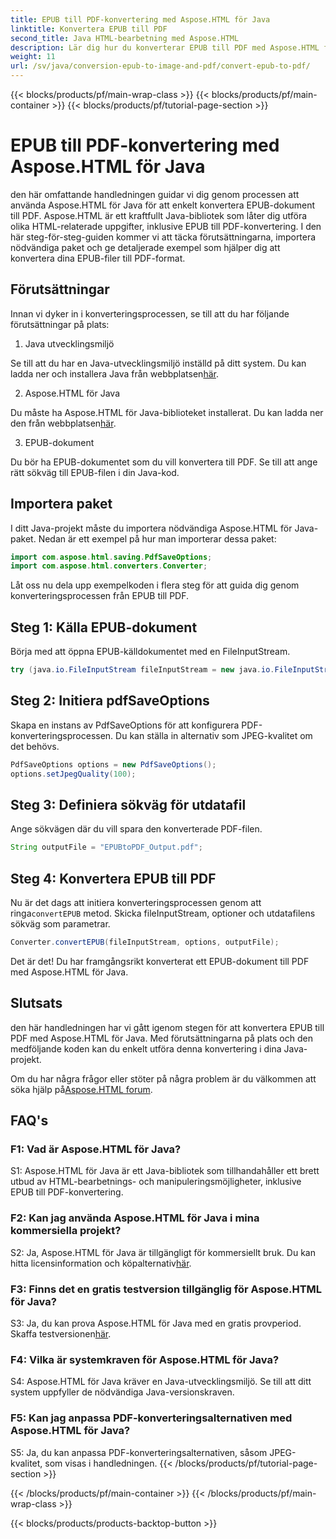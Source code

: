 ```yaml
---
title: EPUB till PDF-konvertering med Aspose.HTML för Java
linktitle: Konvertera EPUB till PDF
second_title: Java HTML-bearbetning med Aspose.HTML
description: Lär dig hur du konverterar EPUB till PDF med Aspose.HTML för Java. Den här steg-för-steg-guiden täcker förutsättningar, paketimport och kodexempel. Kom igång med konvertering från EPUB till PDF.
weight: 11
url: /sv/java/conversion-epub-to-image-and-pdf/convert-epub-to-pdf/
---
```


{{< blocks/products/pf/main-wrap-class >}}
{{< blocks/products/pf/main-container >}}
{{< blocks/products/pf/tutorial-page-section >}}

# EPUB till PDF-konvertering med Aspose.HTML för Java

den här omfattande handledningen guidar vi dig genom processen att använda Aspose.HTML för Java för att enkelt konvertera EPUB-dokument till PDF. Aspose.HTML är ett kraftfullt Java-bibliotek som låter dig utföra olika HTML-relaterade uppgifter, inklusive EPUB till PDF-konvertering. I den här steg-för-steg-guiden kommer vi att täcka förutsättningarna, importera nödvändiga paket och ge detaljerade exempel som hjälper dig att konvertera dina EPUB-filer till PDF-format.

## Förutsättningar

Innan vi dyker in i konverteringsprocessen, se till att du har följande förutsättningar på plats:

1. Java utvecklingsmiljö

 Se till att du har en Java-utvecklingsmiljö inställd på ditt system. Du kan ladda ner och installera Java från webbplatsen[här](https://www.oracle.com/java/).

2. Aspose.HTML för Java

 Du måste ha Aspose.HTML för Java-biblioteket installerat. Du kan ladda ner den från webbplatsen[här](https://releases.aspose.com/html/java/).

3. EPUB-dokument

Du bör ha EPUB-dokumentet som du vill konvertera till PDF. Se till att ange rätt sökväg till EPUB-filen i din Java-kod.

## Importera paket

I ditt Java-projekt måste du importera nödvändiga Aspose.HTML för Java-paket. Nedan är ett exempel på hur man importerar dessa paket:

```java
import com.aspose.html.saving.PdfSaveOptions;
import com.aspose.html.converters.Converter;
```

Låt oss nu dela upp exempelkoden i flera steg för att guida dig genom konverteringsprocessen från EPUB till PDF.

## Steg 1: Källa EPUB-dokument

Börja med att öppna EPUB-källdokumentet med en FileInputStream.

```java
try (java.io.FileInputStream fileInputStream = new java.io.FileInputStream("input.epub")) {
```

## Steg 2: Initiera pdfSaveOptions

Skapa en instans av PdfSaveOptions för att konfigurera PDF-konverteringsprocessen. Du kan ställa in alternativ som JPEG-kvalitet om det behövs.

```java
PdfSaveOptions options = new PdfSaveOptions();
options.setJpegQuality(100);
```

## Steg 3: Definiera sökväg för utdatafil

Ange sökvägen där du vill spara den konverterade PDF-filen.

```java
String outputFile = "EPUBtoPDF_Output.pdf";
```

## Steg 4: Konvertera EPUB till PDF

 Nu är det dags att initiera konverteringsprocessen genom att ringa`convertEPUB` metod. Skicka fileInputStream, optioner och utdatafilens sökväg som parametrar.

```java
Converter.convertEPUB(fileInputStream, options, outputFile);
```

Det är det! Du har framgångsrikt konverterat ett EPUB-dokument till PDF med Aspose.HTML för Java.

## Slutsats

den här handledningen har vi gått igenom stegen för att konvertera EPUB till PDF med Aspose.HTML för Java. Med förutsättningarna på plats och den medföljande koden kan du enkelt utföra denna konvertering i dina Java-projekt.

 Om du har några frågor eller stöter på några problem är du välkommen att söka hjälp på[Aspose.HTML forum](https://forum.aspose.com/).

## FAQ's

### F1: Vad är Aspose.HTML för Java?

S1: Aspose.HTML för Java är ett Java-bibliotek som tillhandahåller ett brett utbud av HTML-bearbetnings- och manipuleringsmöjligheter, inklusive EPUB till PDF-konvertering.

### F2: Kan jag använda Aspose.HTML för Java i mina kommersiella projekt?

 S2: Ja, Aspose.HTML för Java är tillgängligt för kommersiellt bruk. Du kan hitta licensinformation och köpalternativ[här](https://purchase.aspose.com/buy).

### F3: Finns det en gratis testversion tillgänglig för Aspose.HTML för Java?

 S3: Ja, du kan prova Aspose.HTML för Java med en gratis provperiod. Skaffa testversionen[här](https://releases.aspose.com/html/java).

### F4: Vilka är systemkraven för Aspose.HTML för Java?

S4: Aspose.HTML för Java kräver en Java-utvecklingsmiljö. Se till att ditt system uppfyller de nödvändiga Java-versionskraven.

### F5: Kan jag anpassa PDF-konverteringsalternativen med Aspose.HTML för Java?

S5: Ja, du kan anpassa PDF-konverteringsalternativen, såsom JPEG-kvalitet, som visas i handledningen.
{{< /blocks/products/pf/tutorial-page-section >}}

{{< /blocks/products/pf/main-container >}}
{{< /blocks/products/pf/main-wrap-class >}}

{{< blocks/products/products-backtop-button >}}
